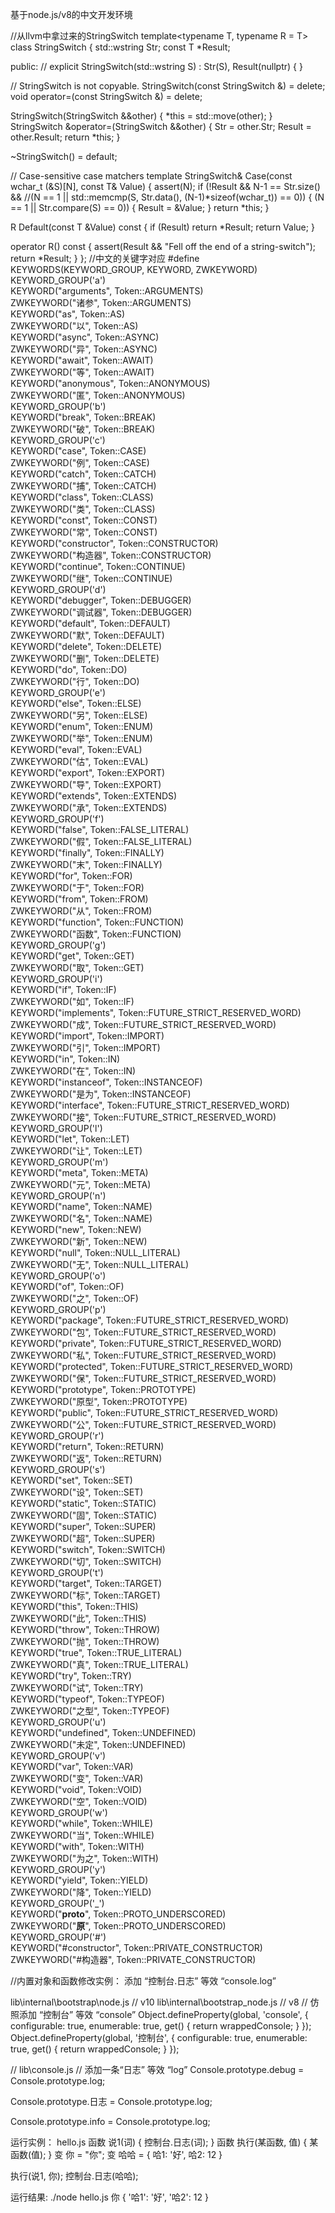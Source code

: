 基于node.js/v8的中文开发环境

//从llvm中拿过来的StringSwitch
template<typename T, typename R = T>
class StringSwitch {
  std::wstring Str;
  const T *Result;

public:
  //
  explicit StringSwitch(std::wstring S)
  : Str(S), Result(nullptr) { }

  // StringSwitch is not copyable.
  StringSwitch(const StringSwitch &) = delete;
  void operator=(const StringSwitch &) = delete;

  StringSwitch(StringSwitch &&other) {
    *this = std::move(other);
  }
  StringSwitch &operator=(StringSwitch &&other) {
    Str = other.Str;
    Result = other.Result;
    return *this;
  }

  ~StringSwitch() = default;

  // Case-sensitive case matchers
  template<unsigned N>
  StringSwitch& Case(const wchar_t (&S)[N], const T& Value) {
    assert(N);
    if (!Result && N-1 == Str.size() &&
        //(N == 1 || std::memcmp(S, Str.data(), (N-1)*sizeof(wchar_t)) == 0)) {
        (N == 1 || Str.compare(S) == 0)) {
      Result = &Value;
    }
    return *this;
  }

  R Default(const T &Value) const {
    if (Result)
      return *Result;
    return Value;
  }

  
  operator R() const {
    assert(Result && "Fell off the end of a string-switch");
    return *Result;
  }
};
//中文的关键字对应
#define KEYWORDS(KEYWORD_GROUP, KEYWORD, ZWKEYWORD)                    \
  KEYWORD_GROUP('a')                                        \
  KEYWORD("arguments", Token::ARGUMENTS)                    \
  ZWKEYWORD("诸参", Token::ARGUMENTS)                    \
  KEYWORD("as", Token::AS)                                  \
  ZWKEYWORD("以", Token::AS)                                  \
  KEYWORD("async", Token::ASYNC)                            \
  ZWKEYWORD("异", Token::ASYNC)                            \
  KEYWORD("await", Token::AWAIT)                            \
  ZWKEYWORD("等", Token::AWAIT)                            \
  KEYWORD("anonymous", Token::ANONYMOUS)                    \
  ZWKEYWORD("匿", Token::ANONYMOUS)                    \
  KEYWORD_GROUP('b')                                        \
  KEYWORD("break", Token::BREAK)                            \
  ZWKEYWORD("破", Token::BREAK)                            \
  KEYWORD_GROUP('c')                                        \
  KEYWORD("case", Token::CASE)                              \
  ZWKEYWORD("例", Token::CASE)                              \
  KEYWORD("catch", Token::CATCH)                            \
  ZWKEYWORD("捕", Token::CATCH)                            \
  KEYWORD("class", Token::CLASS)                            \
  ZWKEYWORD("类", Token::CLASS)                            \
  KEYWORD("const", Token::CONST)                            \
  ZWKEYWORD("常", Token::CONST)                            \
  KEYWORD("constructor", Token::CONSTRUCTOR)                \
  ZWKEYWORD("构造器", Token::CONSTRUCTOR)                \
  KEYWORD("continue", Token::CONTINUE)                      \
  ZWKEYWORD("继", Token::CONTINUE)                      \
  KEYWORD_GROUP('d')                                        \
  KEYWORD("debugger", Token::DEBUGGER)                      \
  ZWKEYWORD("调试器", Token::DEBUGGER)                      \
  KEYWORD("default", Token::DEFAULT)                        \
  ZWKEYWORD("默", Token::DEFAULT)                        \
  KEYWORD("delete", Token::DELETE)                          \
  ZWKEYWORD("删", Token::DELETE)                          \
  KEYWORD("do", Token::DO)                                  \
  ZWKEYWORD("行", Token::DO)                                  \
  KEYWORD_GROUP('e')                                        \
  KEYWORD("else", Token::ELSE)                              \
  ZWKEYWORD("另", Token::ELSE)                              \
  KEYWORD("enum", Token::ENUM)                              \
  ZWKEYWORD("举", Token::ENUM)                              \
  KEYWORD("eval", Token::EVAL)                              \
  ZWKEYWORD("估", Token::EVAL)                              \
  KEYWORD("export", Token::EXPORT)                          \
  ZWKEYWORD("导", Token::EXPORT)                          \
  KEYWORD("extends", Token::EXTENDS)                        \
  ZWKEYWORD("承", Token::EXTENDS)                        \
  KEYWORD_GROUP('f')                                        \
  KEYWORD("false", Token::FALSE_LITERAL)                    \
  ZWKEYWORD("假", Token::FALSE_LITERAL)                    \
  KEYWORD("finally", Token::FINALLY)                        \
  ZWKEYWORD("末", Token::FINALLY)                        \
  KEYWORD("for", Token::FOR)                                \
  ZWKEYWORD("于", Token::FOR)                                \
  KEYWORD("from", Token::FROM)                              \
  ZWKEYWORD("从", Token::FROM)                              \
  KEYWORD("function", Token::FUNCTION)                      \
  ZWKEYWORD("函数", Token::FUNCTION)                      \
  KEYWORD_GROUP('g')                                        \
  KEYWORD("get", Token::GET)                                \
  ZWKEYWORD("取", Token::GET)                                \
  KEYWORD_GROUP('i')                                        \
  KEYWORD("if", Token::IF)                                  \
  ZWKEYWORD("如", Token::IF)                                  \
  KEYWORD("implements", Token::FUTURE_STRICT_RESERVED_WORD) \
  ZWKEYWORD("成", Token::FUTURE_STRICT_RESERVED_WORD) \
  KEYWORD("import", Token::IMPORT)                          \
  ZWKEYWORD("引", Token::IMPORT)                          \
  KEYWORD("in", Token::IN)                                  \
  ZWKEYWORD("在", Token::IN)                                  \
  KEYWORD("instanceof", Token::INSTANCEOF)                  \
  ZWKEYWORD("是为", Token::INSTANCEOF)                  \
  KEYWORD("interface", Token::FUTURE_STRICT_RESERVED_WORD)  \
  ZWKEYWORD("接", Token::FUTURE_STRICT_RESERVED_WORD)  \
  KEYWORD_GROUP('l')                                        \
  KEYWORD("let", Token::LET)                                \
  ZWKEYWORD("让", Token::LET)                                \
  KEYWORD_GROUP('m')                                        \
  KEYWORD("meta", Token::META)                              \
  ZWKEYWORD("元", Token::META)                                \
  KEYWORD_GROUP('n')                                        \
  KEYWORD("name", Token::NAME)                              \
  ZWKEYWORD("名", Token::NAME)                              \
  KEYWORD("new", Token::NEW)                                \
  ZWKEYWORD("新", Token::NEW)                                \
  KEYWORD("null", Token::NULL_LITERAL)                      \
  ZWKEYWORD("无", Token::NULL_LITERAL)                      \
  KEYWORD_GROUP('o')                                        \
  KEYWORD("of", Token::OF)                                  \
  ZWKEYWORD("之", Token::OF)                                  \
  KEYWORD_GROUP('p')                                        \
  KEYWORD("package", Token::FUTURE_STRICT_RESERVED_WORD)    \
  ZWKEYWORD("包", Token::FUTURE_STRICT_RESERVED_WORD)    \
  KEYWORD("private", Token::FUTURE_STRICT_RESERVED_WORD)    \
  ZWKEYWORD("私", Token::FUTURE_STRICT_RESERVED_WORD)    \
  KEYWORD("protected", Token::FUTURE_STRICT_RESERVED_WORD)  \
  ZWKEYWORD("保", Token::FUTURE_STRICT_RESERVED_WORD)  \
  KEYWORD("prototype", Token::PROTOTYPE)                    \
  ZWKEYWORD("原型", Token::PROTOTYPE)                    \
  KEYWORD("public", Token::FUTURE_STRICT_RESERVED_WORD)     \
  ZWKEYWORD("公", Token::FUTURE_STRICT_RESERVED_WORD)     \
  KEYWORD_GROUP('r')                                        \
  KEYWORD("return", Token::RETURN)                          \
  ZWKEYWORD("返", Token::RETURN)                          \
  KEYWORD_GROUP('s')                                        \
  KEYWORD("set", Token::SET)                                \
  ZWKEYWORD("设", Token::SET)                                \
  KEYWORD("static", Token::STATIC)                          \
  ZWKEYWORD("固", Token::STATIC)                          \
  KEYWORD("super", Token::SUPER)                            \
  ZWKEYWORD("超", Token::SUPER)                            \
  KEYWORD("switch", Token::SWITCH)                          \
  ZWKEYWORD("切", Token::SWITCH)                          \
  KEYWORD_GROUP('t')                                        \
  KEYWORD("target", Token::TARGET)                          \
  ZWKEYWORD("标", Token::TARGET)                          \
  KEYWORD("this", Token::THIS)                              \
  ZWKEYWORD("此", Token::THIS)                              \
  KEYWORD("throw", Token::THROW)                            \
  ZWKEYWORD("抛", Token::THROW)                            \
  KEYWORD("true", Token::TRUE_LITERAL)                      \
  ZWKEYWORD("真", Token::TRUE_LITERAL)                      \
  KEYWORD("try", Token::TRY)                                \
  ZWKEYWORD("试", Token::TRY)                                \
  KEYWORD("typeof", Token::TYPEOF)                          \
  ZWKEYWORD("之型", Token::TYPEOF)                          \
  KEYWORD_GROUP('u')                                        \
  KEYWORD("undefined", Token::UNDEFINED)                    \
  ZWKEYWORD("未定", Token::UNDEFINED)                    \
  KEYWORD_GROUP('v')                                        \
  KEYWORD("var", Token::VAR)                                \
  ZWKEYWORD("变", Token::VAR)                                \
  KEYWORD("void", Token::VOID)                              \
  ZWKEYWORD("空", Token::VOID)                              \
  KEYWORD_GROUP('w')                                        \
  KEYWORD("while", Token::WHILE)                            \
  ZWKEYWORD("当", Token::WHILE)                            \
  KEYWORD("with", Token::WITH)                              \
  ZWKEYWORD("为之", Token::WITH)                              \
  KEYWORD_GROUP('y')                                        \
  KEYWORD("yield", Token::YIELD)                            \
  ZWKEYWORD("降", Token::YIELD)                            \
  KEYWORD_GROUP('_')                                        \
  KEYWORD("__proto__", Token::PROTO_UNDERSCORED)            \
  ZWKEYWORD("__原__", Token::PROTO_UNDERSCORED)              \
  KEYWORD_GROUP('#')                                        \
  KEYWORD("#constructor", Token::PRIVATE_CONSTRUCTOR)        \
  ZWKEYWORD("#构造器", Token::PRIVATE_CONSTRUCTOR)

//内置对象和函数修改实例：
 添加 “控制台.日志” 等效 “console.log”
 
lib\internal\bootstrap\node.js // v10
lib\internal\bootstrap_node.js // v8
// 仿照添加 “控制台” 等效 “console”
    Object.defineProperty(global, 'console', {
      configurable: true,
      enumerable: true,
      get() {
        return wrappedConsole;
        }
    });
    Object.defineProperty(global, '控制台', {
      configurable: true,
      enumerable: true,
      get() {
        return wrappedConsole;
       }
    });


// lib\console.js
// 添加一条“日志” 等效 “log”
Console.prototype.debug = Console.prototype.log;

Console.prototype.日志 = Console.prototype.log;

Console.prototype.info = Console.prototype.log;

运行实例：
hello.js
函数 说1(词) {
    控制台.日志(词);
}
函数 执行(某函数, 值) {
    某函数(值);
}
变 你 = "你";
变 哈哈 = {
    哈1: '好',
     哈2: 12
}

执行(说1, 你);
控制台.日志(哈哈);

运行结果:
./node hello.js
你
{ '哈1': '好', '哈2': 12 }
